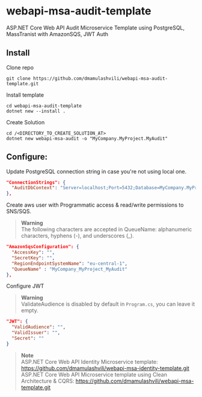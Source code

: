 # webapi-msa-audit-template
ASP.NET Core Web API Audit Microservice Template using PostgreSQL, MassTranist with AmazonSQS, JWT Auth

## Install
Clone repo
```console
git clone https://github.com/dmamulashvili/webapi-msa-audit-template.git
```

Install template
```console
cd webapi-msa-audit-template
dotnet new --install .
```

Create Solution
```console
cd /<DIRECTORY_TO_CREATE_SOLUTION_AT>
dotnet new webapi-msa-audit -o "MyCompany.MyProject.MyAudit"
```
## Configure:
Update PostgreSQL connection string in case you're not using local one.
```json
"ConnectionStrings": {
  "AuditDbContext": "Server=localhost;Port=5432;Database=MyCompany.MyProject.MyAuditDb;User Id=postgres;password=postgres"
},
```
Create aws user with Programmatic access & read/write permissions to SNS/SQS.
>**Warning**  
>The following characters are accepted in QueueName: alphanumeric characters, hyphens (-), and underscores (_).
```json
"AmazonSqsConfiguration": {
  "AccessKey": "",
  "SecretKey": "",
  "RegionEndpointSystemName": "eu-central-1",
  "QueueName" : "MyCompany_MyProject_MyAudit"
},
```
Configure JWT
>**Warning**  
>ValidateAudience is disabled by default in `Program.cs`, you can leave it empty.
```json
"JWT": {
  "ValidAudience": "",
  "ValidIssuer": "",
  "Secret": ""
}
```

> **Note**  
> ASP.NET Core Web API Identity Microservice template: <https://github.com/dmamulashvili/webapi-msa-identity-template.git>  
> ASP.NET Core Web API Microservice template using Clean Architecture & CQRS: <https://github.com/dmamulashvili/webapi-msa-template.git>
